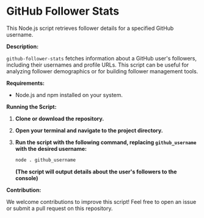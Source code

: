 # GitHub Follower Stats

This Node.js script retrieves follower details for a specified GitHub username.

**Description:**

`github-follower-stats` fetches information about a GitHub user's followers, including their usernames and profile URLs. This script can be useful for analyzing follower demographics or for building follower management tools.

**Requirements:**

- Node.js and npm installed on your system.

**Running the Script:**

1. **Clone or download the repository.**

2. **Open your terminal and navigate to the project directory.**

3. **Run the script with the following command, replacing `github_username` with the desired username:**

   ```bash
   node . github_username
   ```

   **(The script will output details about the user's followers to the console)**

**Contribution:**

We welcome contributions to improve this script! Feel free to open an issue or submit a pull request on this repository.
